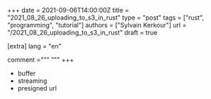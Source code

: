 +++
date = 2021-09-06T14:00:00Z
title = "2021_08_26_uploading_to_s3_in_rust"
type = "post"
tags = ["rust", "programming", "tutorial"]
authors = ["Sylvain Kerkour"]
url = "/2021_08_26_uploading_to_s3_in_rust"
draft = true

[extra]
lang = "en"

comment ="""
"""
+++


* buffer
* streaming
* presigned url
